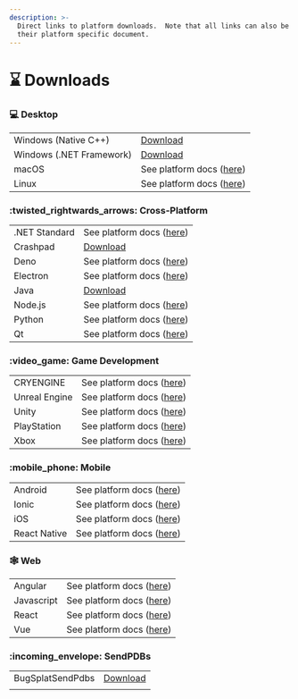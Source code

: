 ```yaml
---
description: >-
  Direct links to platform downloads.  Note that all links can also be found in
  their platform specific document.
---
```


# ⌛ Downloads

### :computer: Desktop&#x20;

|                          |                                                                            |
| ------------------------ | -------------------------------------------------------------------------- |
| Windows (Native C++)     | [Download](https://app.bugsplat.com/browse/download\_item.php?item=native) |
| Windows (.NET Framework) | [Download](https://app.bugsplat.com/browse/download\_item.php?item=dotnet) |
| macOS                    | See platform docs ([here](desktop/macos.md))                               |
| Linux                    | See platform docs ([here](desktop/linux.md))                               |



### :twisted\_rightwards\_arrows: Cross-Platform

|               |                                                                               |
| ------------- | ----------------------------------------------------------------------------- |
| .NET Standard | See platform docs ([here](cross-platform/dot-net-standard.md))                |
| Crashpad      | [Download](https://app.bugsplat.com/browse/download\_item.php/?item=crashpad) |
| Deno          | See platform docs ([here](cross-platform/deno.md))                            |
| Electron      | See platform docs ([here](cross-platform/electron.md))                        |
| Java          | [Download](https://app.bugsplat.com/browse/download\_item.php/?item=java)     |
| Node.js       | See platform docs ([here](cross-platform/node.js.md))                         |
| Python        | See platform docs ([here](cross-platform/python.md))                          |
| Qt            | See platform docs ([here](cross-platform/qt.md))                              |



### :video\_game: Game Development

|               |                                                             |
| ------------- | ----------------------------------------------------------- |
| CRYENGINE     | See platform docs ([here](game-development/cryengine.md))   |
| Unreal Engine | See platform docs ([here](game-development/unreal-engine/)) |
| Unity         | See platform docs ([here](game-development/unity.md))       |
| PlayStation   | See platform docs ([here](game-development/playstation.md)) |
| Xbox          | See platform docs ([here](game-development/xbox.md))        |



### :mobile\_phone: Mobile

|              |                                               |
| ------------ | --------------------------------------------- |
| Android      | See platform docs ([here](mobile/android.md)) |
| Ionic        | See platform docs ([here](mobile/ionic.md))   |
| iOS          | See platform docs ([here](mobile/ios.md))     |
| React Native | See platform docs ([here](web/react.md))      |



### 🕸️ Web&#x20;

|            |                                               |
| ---------- | --------------------------------------------- |
| Angular    | See platform docs ([here](web/angular.md))    |
| Javascript | See platform docs ([here](web/javascript.md)) |
| React      | See platform docs ([here](web/react.md))      |
| Vue        | See platform docs ([here](web/vue.md))        |

### :incoming\_envelope: SendPDBs

|                  |                                                                              |
| ---------------- | ---------------------------------------------------------------------------- |
| BugSplatSendPdbs | [Download](https://app.bugsplat.com/browse/download\_item.php?item=sendpdbs) |
|                  |                                                                              |

